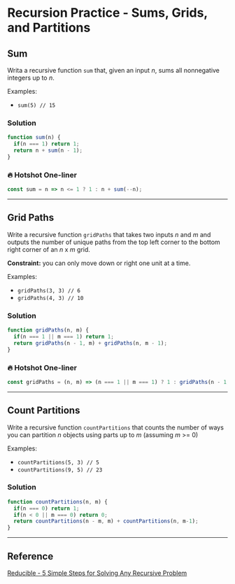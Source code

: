 # Recursion Practice - Sums, Grids, and Partitions

## Sum

Writa a recursive function `sum` that, given an input *n*, sums all nonnegative integers up to *n*.

Examples:
* `sum(5) // 15`

### Solution
```js
function sum(n) {
  if(n === 1) return 1;
  return n + sum(n - 1);
}
```

### 🔥 Hotshot One-liner
```js
const sum = n => n <= 1 ? 1 : n + sum(--n);
```

---

## Grid Paths

Write a recursive function `gridPaths` that takes two inputs *n* and *m* and outputs the number of unique paths from the top left corner to the bottom right corner of an *n* x *m* grid.

**Constraint:** you can only move down or right one unit at a time.

Examples:
* `gridPaths(3, 3) // 6`
* `gridPaths(4, 3) // 10`

### Solution
```js
function gridPaths(n, m) {
  if(n === 1 || m === 1) return 1;
  return gridPaths(n - 1, m) + gridPaths(n, m - 1);
}
```

### 🔥 Hotshot One-liner
```js
const gridPaths = (n, m) => (n === 1 || m === 1) ? 1 : gridPaths(n - 1, m) + gridPaths(n, m - 1);
```

---

## Count Partitions

Write a recursive function `countPartitions` that counts the number of ways you can partition *n* objects using parts up to *m* (assuming *m* >= 0)

Examples:
* `countPartitions(5, 3) // 5`
* `countPartitions(9, 5) // 23`

### Solution
```js
function countPartitions(n, m) {
  if(n === 0) return 1;
  if(n < 0 || m === 0) return 0;
  return countPartitions(n - m, m) + countPartitions(n, m-1);
}
```

---

## Reference
[Reducible - 5 Simple Steps for Solving Any Recursive Problem](https://youtu.be/ngCos392W4w)
